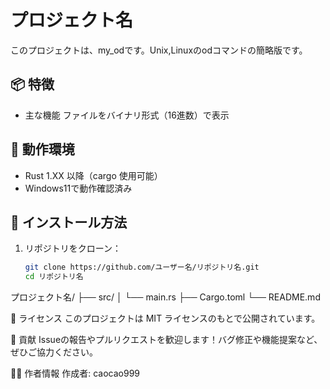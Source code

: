 # プロジェクト名

このプロジェクトは、my_odです。Unix,Linuxのodコマンドの簡略版です。

## 📦 特徴

- 主な機能  ファイルをバイナリ形式（16進数）で表示


## 🚀 動作環境

- Rust 1.XX 以降（cargo 使用可能）
- Windows11で動作確認済み

## 🔧 インストール方法

1. リポジトリをクローン：

   ```bash
   git clone https://github.com/ユーザー名/リポジトリ名.git
   cd リポジトリ名


プロジェクト名/
├── src/
│   └── main.rs
├── Cargo.toml
└── README.md

📄 ライセンス
このプロジェクトは MIT ライセンスのもとで公開されています。

🙏 貢献
Issueの報告やプルリクエストを歓迎します！バグ修正や機能提案など、ぜひご協力ください。

🧑‍💻 作者情報
作成者: caocao999

